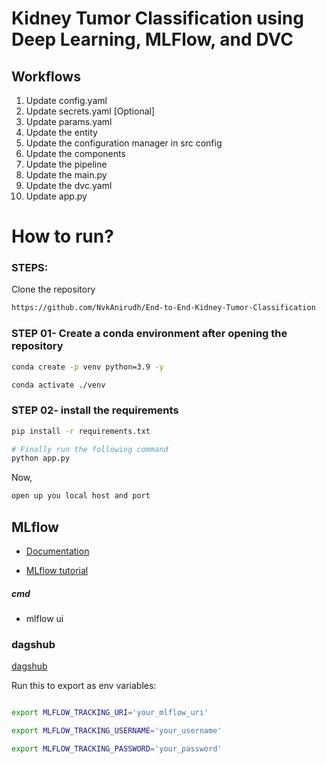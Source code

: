 # Kidney Tumor Classification using Deep Learning, MLFlow, and DVC

## Workflows

1. Update config.yaml
2. Update secrets.yaml [Optional]
3. Update params.yaml
4. Update the entity
5. Update the configuration manager in src config
6. Update the components
7. Update the pipeline 
8. Update the main.py
9. Update the dvc.yaml
10. Update app.py

# How to run?
### STEPS:

Clone the repository

```bash
https://github.com/NvkAnirudh/End-to-End-Kidney-Tumor-Classification
```
### STEP 01- Create a conda environment after opening the repository

```bash
conda create -p venv python=3.9 -y
```

```bash
conda activate ./venv
```


### STEP 02- install the requirements
```bash
pip install -r requirements.txt
```

```bash
# Finally run the following command
python app.py
```

Now,
```bash
open up you local host and port
```

## MLflow

- [Documentation](https://mlflow.org/docs/latest/index.html)

- [MLflow tutorial](https://youtu.be/qdcHHrsXA48?si=bD5vDS60akNphkem)

##### cmd
- mlflow ui

### dagshub
[dagshub](https://dagshub.com/)

Run this to export as env variables:

```bash

export MLFLOW_TRACKING_URI='your_mlflow_uri'

export MLFLOW_TRACKING_USERNAME='your_username'

export MLFLOW_TRACKING_PASSWORD='your_password'

```